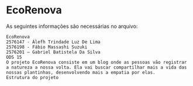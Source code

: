 # EcoRenova
As seguintes informações são necessárias no arquivo:

    EcoRenova
    2576147 - Álefh Trindade Luz De Lima
    2576198 - Fábio Massashi Suzuki
    2576201 – Gabriel Batistela Da Silva
    ODS 15
    O projeto EcoRenova consiste em um blog onde as pessoas vão registrar a natureza a nossa volta. Ela vai buscar compartilhar mais a vida das nossas plantinhas, desenvolvendo mais a empatia por elas.
    Estrutura do projeto
